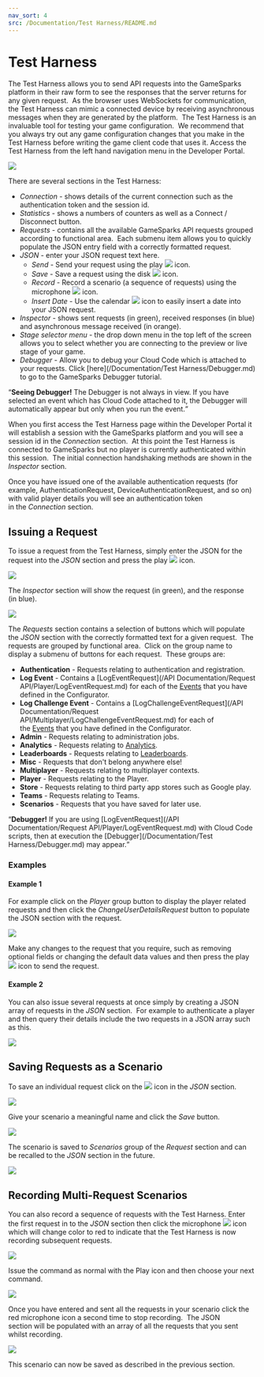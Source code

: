 ```yaml
---
nav_sort: 4
src: /Documentation/Test Harness/README.md
---
```


# Test Harness

The Test Harness allows you to send API requests into the GameSparks platform in their raw form to see the responses that the server returns for any given request.  As the browser uses WebSockets for communication, the Test Harness can mimic a connected device by receiving asynchronous messages when they are generated by the platform.  The Test Harness is an invaluable tool for testing your game configuration.  We recommend that you always try out any game configuration changes that you make in the Test Harness before writing the game client code that uses it. Access the Test Harness from the left hand navigation menu in the Developer Portal.

![](img/TestHarness/1.png)

There are several sections in the Test Harness:

  * *Connection* \- shows details of the current connection such as the authentication token and the session id.
  * *Statistics* \- shows a numbers of counters as well as a Connect / Disconnect button.
  * *Requests* \- contains all the available GameSparks API requests grouped according to functional area.  Each submenu item allows you to quickly populate the JSON entry field with a correctly formatted request.
  * *JSON* \- enter your JSON request text here.
    * *Send* - Send your request using the play ![](/img/fa/play.png) icon.
    * *Save* - Save a request using the disk ![](/img/fa/save.png) icon.
    * *Record* - Record a scenario (a sequence of requests) using the microphone ![](/img/fa/microphone.png) icon.
    * *Insert Date* - Use the calendar ![](/img/fa/calendar.png) icon to easily insert a date into your JSON request.
  * *Inspector* \- shows sent requests (in green), received responses (in blue) and asynchronous message received (in orange).
  * *Stage selector menu* \- the drop down menu in the top left of the screen allows you to select whether you are connecting to the preview or live stage of your game.
  * *Debugger* \- Allow you to debug your Cloud Code which is attached to your requests. Click [here](/Documentation/Test Harness/Debugger.md) to go to the GameSparks Debugger tutorial.

<q>**Seeing Debugger!** The Debugger is not always in view. If you have selected an event which has Cloud Code attached to it, the Debugger will automatically appear but only when you run the event.</q>

When you first access the Test Harness page within the Developer Portal it will establish a session with the GameSparks platform and you will see a session id in the *Connection* section.  At this point the Test Harness is connected to GameSparks but no player is currently authenticated within this session.  The initial connection handshaking methods are shown in the *Inspector* section.

 Once you have issued one of the available authentication requests (for example, AuthenticationRequest, DeviceAuthenticationRequest, and so on) with valid player details you will see an authentication token in the *Connection* section.

## Issuing a Request

To issue a request from the Test Harness, simply enter the JSON for the request into the *JSON* section and press the play ![](/img/fa/play.png) icon.

![](img/TestHarness/2.png)

The *Inspector* section will show the request (in green), and the response (in blue).

![](img/TestHarness/3.png)

The *Requests* section contains a selection of buttons which will populate the *JSON* section with the correctly formatted text for a given request.  The requests are grouped by functional area.  Click on the group name to display a submenu of buttons for each request.  These groups are:

* **Authentication** \- Requests relating to authentication and registration.
* **Log Event** \- Contains a [LogEventRequest](/API Documentation/Request API/Player/LogEventRequest.md) for each of the [Events](/Documentation/Configurator/Events.md) that you have defined in the Configurator.
* **Log Challenge Event** \- Contains a [LogChallengeEventRequest](/API Documentation/Request API/Multiplayer/LogChallengeEventRequest.md) for each of the [Events](/Documentation/Configurator/Events.md) that you have defined in the Configurator.
* **Admin** \- Requests relating to administration jobs.
* **Analytics** \- Requests relating to [Analytics](/Documentation/Analytics/README.md).
* **Leaderboards** \- Requests relating to [Leaderboards](/Documentation/Configurator/Leaderboards/README.md).
* **Misc** \- Requests that don't belong anywhere else!
* **Multiplayer** \- Requests relating to multiplayer contexts.
* **Player** \- Requests relating to the Player.
* **Store** \- Requests relating to third party app stores such as Google play.
* **Teams** \- Requests relating to Teams.
* **Scenarios** \- Requests that you have saved for later use.


<q>**Debugger!** If you are using [LogEventRequest](/API Documentation/Request API/Player/LogEventRequest.md) with Cloud Code scripts, then at execution the [Debugger](/Documentation/Test Harness/Debugger.md) may appear.</q>


### Examples

#### Example 1

For example click on the *Player* group button to display the player related requests and then click the *ChangeUserDetailsRequest* button to populate the JSON section with the request.

![](img/TestHarness/22.png)

Make any changes to the request that you require, such as removing optional fields or changing the default data values and then press the play ![](/img/fa/play.png) icon to send the request.

#### Example 2

You can also issue several requests at once simply by creating a JSON array of requests in the *JSON* section.  For example to authenticate a player and then query their details include the two requests in a JSON array such as this.

![](img/TestHarness/21.png)

## Saving Requests as a Scenario

To save an individual request click on the ![](/img/fa/save.png) icon in the *JSON* section.

![](img/TestHarness/6.png)

Give your scenario a meaningful name and click the *Save* button.

![](img/TestHarness/7.png)

The scenario is saved to *Scenarios* group of the *Request* section and can be recalled to the *JSON* section in the future.

![](img/TestHarness/8.png)

## Recording Multi-Request Scenarios

You can also record a sequence of requests with the Test Harness. Enter the first request in to the *JSON* section then click the microphone ![](/img/fa/microphone.png) icon which will change color to red to indicate that the Test Harness is now recording subsequent requests.

![](img/TestHarness/9.png)

Issue the command as normal with the Play icon  and then choose your next command.

![](img/TestHarness/10.png)

Once you have entered and sent all the requests in your scenario click the red microphone icon  a second time to stop recording.  The JSON section will be populated with an array of all the requests that you sent whilst recording.

![](img/TestHarness/11.png)

This scenario can now be saved as described in the previous section.
